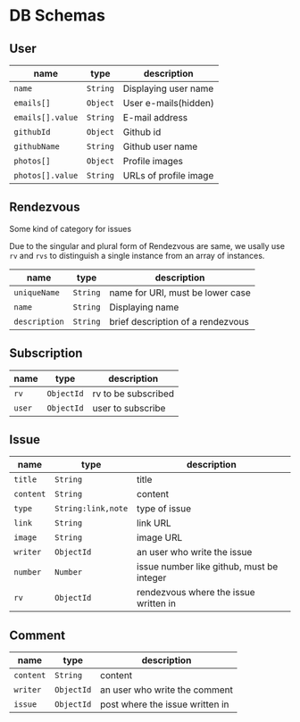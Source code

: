 # DB Schemas

## User

name             | type     | description
---------------- | -------- | ---------------------
`name`           | `String` | Displaying user name
`emails[]`       | `Object` | User e-mails(hidden)
`emails[].value` | `String` | E-mail address
`githubId`       | `Object` | Github id
`githubName`     | `String` | Github user name
`photos[]`       | `Object` | Profile images
`photos[].value` | `String` | URLs of profile image

## Rendezvous

Some kind of category for issues

Due to the singular and plural form of Rendezvous are same, we usally use `rv` and `rvs` to distinguish a single instance from an array of instances.

name          | type     | description
------------- | -------- | ---------------------------------
`uniqueName`  | `String` | name for URI, must be lower case
`name`        | `String` | Displaying name
`description` | `String` | brief description of a rendezvous

## Subscription

name   | type       | description
------ | ---------- | -------------------
`rv`   | `ObjectId` | rv to be subscribed
`user` | `ObjectId` | user to subscribe

## Issue

name      | type               | description
--------- | ------------------ | -----------------------------------------
`title`   | `String`           | title
`content` | `String`           | content
`type`    | `String:link,note` | type of issue
`link`    | `String`           | link URL
`image`   | `String`           | image URL
`writer`  | `ObjectId`         | an user who write the issue
`number`  | `Number`           | issue number like github, must be integer
`rv`      | `ObjectId`         | rendezvous where the issue written in

## Comment

name      | type       | description
--------- | ---------- | -------------------------------
`content` | `String`   | content
`writer`  | `ObjectId` | an user who write the comment
`issue`   | `ObjectId` | post where the issue written in

